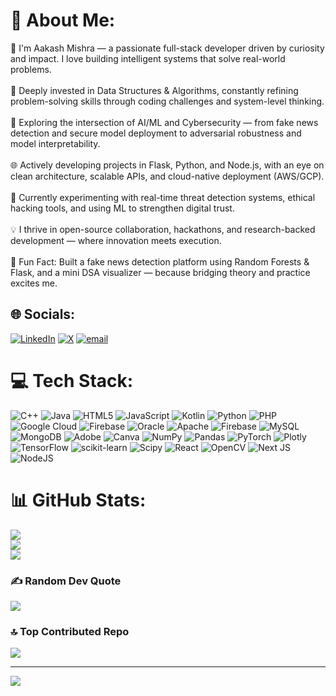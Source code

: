 # 💫 About Me:
🚀 I'm Aakash Mishra — a passionate full-stack developer driven by curiosity and impact. I love building intelligent systems that solve real-world problems.<br><br>🧠 Deeply invested in Data Structures & Algorithms, constantly refining problem-solving skills through coding challenges and system-level thinking.<br><br>🤖 Exploring the intersection of AI/ML and Cybersecurity — from fake news detection and secure model deployment to adversarial robustness and model interpretability.<br><br>🌐 Actively developing projects in Flask, Python, and Node.js, with an eye on clean architecture, scalable APIs, and cloud-native deployment (AWS/GCP).<br><br>🔐 Currently experimenting with real-time threat detection systems, ethical hacking tools, and using ML to strengthen digital trust.<br><br>💡 I thrive in open-source collaboration, hackathons, and research-backed development — where innovation meets execution.<br><br>🎯 Fun Fact: Built a fake news detection platform using Random Forests & Flask, and a mini DSA visualizer — because bridging theory and practice excites me.


## 🌐 Socials:
[![LinkedIn](https://img.shields.io/badge/LinkedIn-%230077B5.svg?logo=linkedin&logoColor=white)](https://linkedin.com/in/AakashMishra  ) [![X](https://img.shields.io/badge/X-black.svg?logo=X&logoColor=white)](https://x.com/@AakashM11142632) [![email](https://img.shields.io/badge/Email-D14836?logo=gmail&logoColor=white)](mailto:aakashmishra6819@gmail.com) 

# 💻 Tech Stack:
![C++](https://img.shields.io/badge/c++-%2300599C.svg?style=flat&logo=c%2B%2B&logoColor=white) ![Java](https://img.shields.io/badge/java-%23ED8B00.svg?style=flat&logo=openjdk&logoColor=white) ![HTML5](https://img.shields.io/badge/html5-%23E34F26.svg?style=flat&logo=html5&logoColor=white) ![JavaScript](https://img.shields.io/badge/javascript-%23323330.svg?style=flat&logo=javascript&logoColor=%23F7DF1E) ![Kotlin](https://img.shields.io/badge/kotlin-%237F52FF.svg?style=flat&logo=kotlin&logoColor=white) ![Python](https://img.shields.io/badge/python-3670A0?style=flat&logo=python&logoColor=ffdd54) ![PHP](https://img.shields.io/badge/php-%23777BB4.svg?style=flat&logo=php&logoColor=white) ![Google Cloud](https://img.shields.io/badge/GoogleCloud-%234285F4.svg?style=flat&logo=google-cloud&logoColor=white) ![Firebase](https://img.shields.io/badge/firebase-%23039BE5.svg?style=flat&logo=firebase) ![Oracle](https://img.shields.io/badge/Oracle-F80000?style=flat&logo=oracle&logoColor=white) ![Apache](https://img.shields.io/badge/apache-%23D42029.svg?style=flat&logo=apache&logoColor=white) ![Firebase](https://img.shields.io/badge/firebase-a08021?style=flat&logo=firebase&logoColor=ffcd34) ![MySQL](https://img.shields.io/badge/mysql-4479A1.svg?style=flat&logo=mysql&logoColor=white) ![MongoDB](https://img.shields.io/badge/MongoDB-%234ea94b.svg?style=flat&logo=mongodb&logoColor=white) ![Adobe](https://img.shields.io/badge/adobe-%23FF0000.svg?style=flat&logo=adobe&logoColor=white) ![Canva](https://img.shields.io/badge/Canva-%2300C4CC.svg?style=flat&logo=Canva&logoColor=white) ![NumPy](https://img.shields.io/badge/numpy-%23013243.svg?style=flat&logo=numpy&logoColor=white) ![Pandas](https://img.shields.io/badge/pandas-%23150458.svg?style=flat&logo=pandas&logoColor=white) ![PyTorch](https://img.shields.io/badge/PyTorch-%23EE4C2C.svg?style=flat&logo=PyTorch&logoColor=white) ![Plotly](https://img.shields.io/badge/Plotly-%233F4F75.svg?style=flat&logo=plotly&logoColor=white) ![TensorFlow](https://img.shields.io/badge/TensorFlow-%23FF6F00.svg?style=flat&logo=TensorFlow&logoColor=white) ![scikit-learn](https://img.shields.io/badge/scikit--learn-%23F7931E.svg?style=flat&logo=scikit-learn&logoColor=white) ![Scipy](https://img.shields.io/badge/SciPy-%230C55A5.svg?style=flat&logo=scipy&logoColor=%white) ![React](https://img.shields.io/badge/react-%2320232a.svg?style=flat&logo=react&logoColor=%2361DAFB) ![OpenCV](https://img.shields.io/badge/opencv-%23white.svg?style=flat&logo=opencv&logoColor=white) ![Next JS](https://img.shields.io/badge/Next-black?style=flat&logo=next.js&logoColor=white) ![NodeJS](https://img.shields.io/badge/node.js-6DA55F?style=flat&logo=node.js&logoColor=white)
# 📊 GitHub Stats:
![](https://github-readme-stats.vercel.app/api?username=Aakashganga28&theme=dark&hide_border=false&include_all_commits=true&count_private=true)<br/>
![](https://nirzak-streak-stats.vercel.app/?user=Aakashganga28&theme=dark&hide_border=false)<br/>
![](https://github-readme-stats.vercel.app/api/top-langs/?username=Aakashganga28&theme=dark&hide_border=false&include_all_commits=true&count_private=true&layout=compact)


### ✍️ Random Dev Quote
![](https://quotes-github-readme.vercel.app/api?type=horizontal&theme=dark)

### 🔝 Top Contributed Repo
![](https://github-contributor-stats.vercel.app/api?username=Aakashganga28&limit=5&theme=dark&combine_all_yearly_contributions=true)

---
[![](https://visitcount.itsvg.in/api?id=Aakashganga28&icon=0&color=0)](https://visitcount.itsvg.in)

<!-- Proudly created with GPRM ( https://gprm.itsvg.in ) -->
